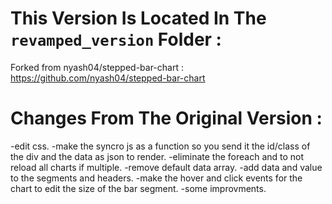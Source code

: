 # This Version Is Located In The `revamped_version` Folder :
Forked from nyash04/stepped-bar-chart : https://github.com/nyash04/stepped-bar-chart

# Changes From The Original Version :
-edit css.
-make the syncro js as a function so you send it the id/class of the div and the data as json to render.
-eliminate the foreach and to not reload all charts if multiple.
-remove default data array.
-add data and value to the segments and headers.
-make the hover and click events for the chart to edit the size of the bar segment.
-some improvments.